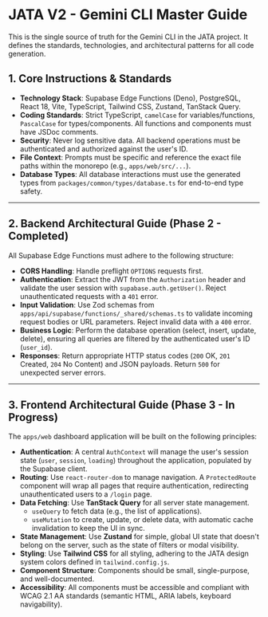# JATA V2 - Gemini CLI Master Guide

This is the single source of truth for the Gemini CLI in the JATA project. It defines the standards, technologies, and architectural patterns for all code generation.

## 1. Core Instructions & Standards

- **Technology Stack**: Supabase Edge Functions (Deno), PostgreSQL, React 18, Vite, TypeScript, Tailwind CSS, Zustand, TanStack Query.
- **Coding Standards**: Strict TypeScript, `camelCase` for variables/functions, `PascalCase` for types/components. All functions and components must have JSDoc comments.
- **Security**: Never log sensitive data. All backend operations must be authenticated and authorized against the user's ID.
- **File Context**: Prompts must be specific and reference the exact file paths within the monorepo (e.g., `apps/web/src/...`).
- **Database Types**: All database interactions must use the generated types from `packages/common/types/database.ts` for end-to-end type safety.

---

## 2. Backend Architectural Guide (Phase 2 - Completed)

All Supabase Edge Functions must adhere to the following structure:
- **CORS Handling**: Handle preflight `OPTIONS` requests first.
- **Authentication**: Extract the JWT from the `Authorization` header and validate the user session with `supabase.auth.getUser()`. Reject unauthenticated requests with a `401` error.
- **Input Validation**: Use Zod schemas from `apps/api/supabase/functions/_shared/schemas.ts` to validate incoming request bodies or URL parameters. Reject invalid data with a `400` error.
- **Business Logic**: Perform the database operation (select, insert, update, delete), ensuring all queries are filtered by the authenticated user's ID (`user_id`).
- **Responses**: Return appropriate HTTP status codes (`200` OK, `201` Created, `204` No Content) and JSON payloads. Return `500` for unexpected server errors.

---

## 3. Frontend Architectural Guide (Phase 3 - In Progress)

The `apps/web` dashboard application will be built on the following principles:

- **Authentication**: A central `AuthContext` will manage the user's session state (`user`, `session`, `loading`) throughout the application, populated by the Supabase client.
- **Routing**: Use `react-router-dom` to manage navigation. A `ProtectedRoute` component will wrap all pages that require authentication, redirecting unauthenticated users to a `/login` page.
- **Data Fetching**: Use **TanStack Query** for all server state management.
  - `useQuery` to fetch data (e.g., the list of applications).
  - `useMutation` to create, update, or delete data, with automatic cache invalidation to keep the UI in sync.
- **State Management**: Use **Zustand** for simple, global UI state that doesn't belong on the server, such as the state of filters or modal visibility.
- **Styling**: Use **Tailwind CSS** for all styling, adhering to the JATA design system colors defined in `tailwind.config.js`.
- **Component Structure**: Components should be small, single-purpose, and well-documented.
- **Accessibility**: All components must be accessible and compliant with WCAG 2.1 AA standards (semantic HTML, ARIA labels, keyboard navigability).